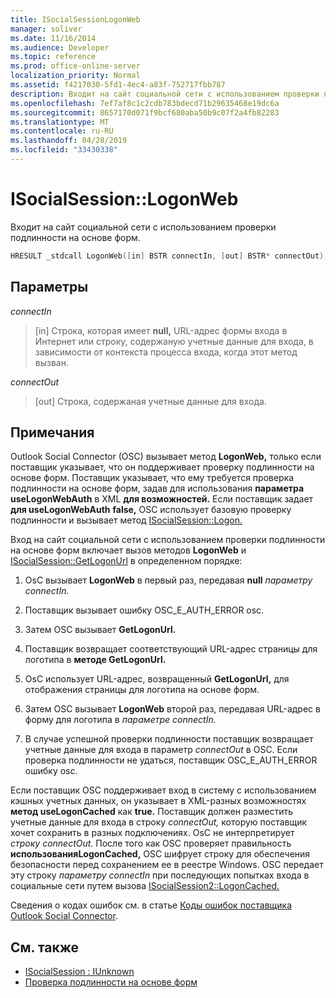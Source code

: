 ```yaml
---
title: ISocialSessionLogonWeb
manager: soliver
ms.date: 11/16/2014
ms.audience: Developer
ms.topic: reference
ms.prod: office-online-server
localization_priority: Normal
ms.assetid: f4217030-5fd1-4ec4-a83f-752717fbb787
description: Входит на сайт социальной сети с использованием проверки подлинности на основе форм.
ms.openlocfilehash: 7ef7af8c1c2cdb783bdecd71b29635468e19dc6a
ms.sourcegitcommit: 8657170d071f9bcf680aba50b9c07f2a4fb82283
ms.translationtype: MT
ms.contentlocale: ru-RU
ms.lasthandoff: 04/28/2019
ms.locfileid: "33430338"
---
```

# <a name="isocialsessionlogonweb"></a>ISocialSession::LogonWeb

Входит на сайт социальной сети с использованием проверки подлинности на основе форм.
  
```cpp
HRESULT _stdcall LogonWeb([in] BSTR connectIn, [out] BSTR* connectOut);
```

## <a name="parameters"></a>Параметры

_connectIn_
  
> [in] Строка, которая имеет **null,** URL-адрес формы входа в Интернет или строку, содержаную учетные данные для входа, в зависимости от контекста процесса входа, когда этот метод вызван.
    
_connectOut_
  
> [out] Строка, содержаная учетные данные для входа.
    
## <a name="remarks"></a>Примечания

Outlook Social Connector (OSC) вызывает метод **LogonWeb,** только если поставщик указывает, что он поддерживает проверку подлинности на основе форм. Поставщик указывает, что ему требуется проверка подлинности на основе форм,  задав для использования **параметра useLogonWebAuth** в XML **для возможностей.** Если поставщик задает **для useLogonWebAuth** **false,** OSC использует базовую проверку подлинности и вызывает метод [ISocialSession::Logon.](isocialsession-logon.md) 
  
Вход на сайт социальной сети с использованием проверки подлинности на основе форм включает вызов методов **LogonWeb** и [ISocialSession::GetLogonUrl](isocialsession-getlogonurl.md) в определенном порядке: 
  
1. OsC вызывает **LogonWeb** в первый раз, передавая **null** _параметру connectIn._ 
    
2. Поставщик вызывает ошибку OSC_E_AUTH_ERROR osc.
    
3. Затем OSC вызывает **GetLogonUrl.**
    
4. Поставщик возвращает соответствующий URL-адрес страницы для логотипа в **методе GetLogonUrl.** 
    
5. OsC использует URL-адрес, возвращенный **GetLogonUrl,** для отображения страницы для логотипа на основе форм. 
    
6. Затем OSC вызывает **LogonWeb** второй раз, передавая URL-адрес в форму для логотипа в _параметре connectIn._ 
    
7. В случае успешной проверки подлинности поставщик возвращает учетные данные для входа в параметр  _connectOut_ в OSC. Если проверка подлинности не удаться, поставщик OSC_E_AUTH_ERROR ошибку osc. 
    
Если поставщик OSC поддерживает вход в систему с использованием кэшных учетных данных,  он указывает в XML-разных возможностях **метод useLogonCached** как **true.** Поставщик должен разместить учетные данные для входа в строку  _connectOut,_ которую поставщик хочет сохранить в разных подключениях. OsC не интерпретирует _строку connectOut._ После того как OSC проверяет правильность **использованияLogonCached,** OSC шифрует строку для обеспечения безопасности перед сохранением ее в реестре Windows.  OSC передает эту строку _параметру connectIn_ при последующих попытках входа в социальные сети путем вызова [ISocialSession2::LogonCached.](isocialsession2-logoncached.md) 
  
Сведения о кодах ошибок см. в статье [Коды ошибок поставщика Outlook Social Connector](outlook-social-connector-provider-error-codes.md).
  
## <a name="see-also"></a>См. также

- [ISocialSession : IUnknown](isocialsessioniunknown.md)
- [Проверка подлинности на основе форм](forms-based-authentication.md)

